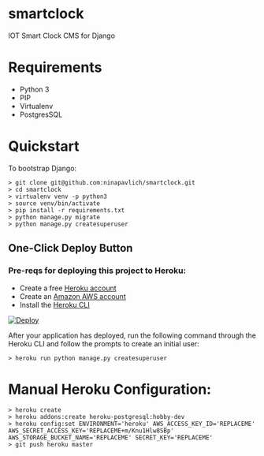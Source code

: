 # smartclock
IOT Smart Clock CMS for Django

# Requirements 
* Python 3
* PIP
* Virtualenv
* PostgresSQL


# Quickstart
To bootstrap Django:

    > git clone git@github.com:ninapavlich/smartclock.git
    > cd smartclock
    > virtualenv venv -p python3
    > source venv/bin/activate
    > pip install -r requirements.txt
    > python manage.py migrate
    > python manage.py createsuperuser

## One-Click Deploy Button

### Pre-reqs for deploying this project to Heroku:
 * Create a free [Heroku account](https://signup.heroku.com/) 
 * Create an [Amazon AWS account](https://portal.aws.amazon.com/billing/signup/)
 * Install the [Heroku CLI](https://devcenter.heroku.com/articles/heroku-cli)

[![Deploy](https://www.herokucdn.com/deploy/button.svg)](https://heroku.com/deploy?template=https://github.com/ninapavlich/smartclock/blob/master)

After your application has deployed, run the following command through the Heroku CLI and follow the prompts to create an initial user:

	> heroku run python manage.py createsuperuser


# Manual Heroku Configuration:
	
	> heroku create
	> heroku addons:create heroku-postgresql:hobby-dev
	> heroku config:set ENVIRONMENT='heroku' AWS_ACCESS_KEY_ID='REPLACEME' AWS_SECRET_ACCESS_KEY='REPLACEME+m/Knu1Hlw8SBp' AWS_STORAGE_BUCKET_NAME='REPLACEME' SECRET_KEY='REPLACEME'
	> git push heroku master

